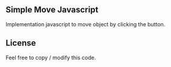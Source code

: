 Simple Move Javascript
-----------------------
Implementation javascript to move object by clicking the button.


## License
Feel free to copy / modify this code.